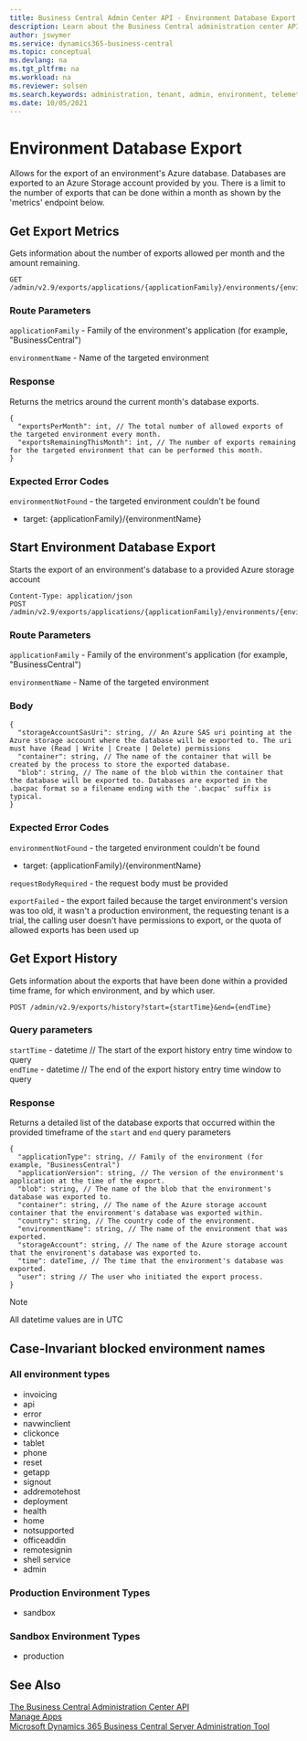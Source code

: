 ```yaml
---
title: Business Central Admin Center API - Environment Database Export
description: Learn about the Business Central administration center API for exporting an environment database.
author: jswymer
ms.service: dynamics365-business-central
ms.topic: conceptual
ms.devlang: na
ms.tgt_pltfrm: na
ms.workload: na
ms.reviewer: solsen
ms.search.keywords: administration, tenant, admin, environment, telemetry
ms.date: 10/05/2021
---
```


# Environment Database Export

Allows for the export of an environment's Azure database. Databases are exported to an Azure Storage account provided by you. There is a limit to the number of exports that can be done within a month as shown by the 'metrics' endpoint below.

## Get Export Metrics

Gets information about the number of exports allowed per month and the amount remaining.

```
GET /admin/v2.9/exports/applications/{applicationFamily}/environments/{environmentName}/metrics
```

### Route Parameters

`applicationFamily` - Family of the environment's application (for example, "BusinessCentral")

`environmentName` - Name of the targeted environment

### Response

Returns the metrics around the current month's database exports.

```
{
  "exportsPerMonth": int, // The total number of allowed exports of the targeted environment every month.
  "exportsRemainingThisMonth": int, // The number of exports remaining for the targeted environment that can be performed this month.
}
```

### Expected Error Codes

`environmentNotFound` - the targeted environment couldn't be found

   - target: {applicationFamily}/{environmentName}

## Start Environment Database Export

Starts the export of an environment's database to a provided Azure storage account

```
Content-Type: application/json
POST /admin/v2.9/exports/applications/{applicationFamily}/environments/{environmentName}
```

### Route Parameters

`applicationFamily` - Family of the environment's application (for example, "BusinessCentral")

`environmentName` - Name of the targeted environment

### Body

```
{
  "storageAccountSasUri": string, // An Azure SAS uri pointing at the Azure storage account where the database will be exported to. The uri must have (Read | Write | Create | Delete) permissions
  "container": string, // The name of the container that will be created by the process to store the exported database.
  "blob": string, // The name of the blob within the container that the database will be exported to. Databases are exported in the .bacpac format so a filename ending with the '.bacpac' suffix is typical.
}
```

### Expected Error Codes

`environmentNotFound` - the targeted environment couldn't be found

   - target: {applicationFamily}/{environmentName}

`requestBodyRequired` - the request body must be provided

`exportFailed` - the export failed because the target environment's version was too old, it wasn't a production environment, the requesting tenant is a trial, the calling user doesn't have permissions to export, or the quota of allowed exports has been used up 

## Get Export History

Gets information about the exports that have been done within a provided time frame, for which environment, and by which user.

```
POST /admin/v2.9/exports/history?start={startTime}&end={endTime}
```

### Query parameters

`startTime` - datetime // The start of the export history entry time window to query  
`endTime` - datetime // The end of the  export history entry time window to query  

### Response

Returns a detailed list of the database exports that occurred within the provided timeframe of the `start` and `end` query parameters

```
{
  "applicationType": string, // Family of the environment (for example, "BusinessCentral")
  "applicationVersion": string, // The version of the environment's application at the time of the export.
  "blob": string, // The name of the blob that the environment's database was exported to.
  "container": string, // The name of the Azure storage account container that the environment's database was exported within.
  "country": string, // The country code of the environment.
  "environmentName": string, // The name of the environment that was exported.
  "storageAccount": string, // The name of the Azure storage account that the environent's database was exported to.
  "time": dateTime, // The time that the environment's database was exported.
  "user": string // The user who initiated the export process.
}
```

> [!NOTE]  
> All datetime values are in UTC

## Case-Invariant blocked environment names

### All environment types

- invoicing
- api
- error
- navwinclient
- clickonce
- tablet
- phone
- reset
- getapp
- signout
- addremotehost
- deployment
- health
- home
- notsupported
- officeaddin
- remotesignin
- shell service
- admin

### Production Environment Types

- sandbox

### Sandbox Environment Types

- production

## See Also

[The Business Central Administration Center API](administration-center-api)  
[Manage Apps](tenant-admin-center-manage-apps.md)  
[Microsoft Dynamics 365 Business Central Server Administration Tool](administration-tool.md) 
